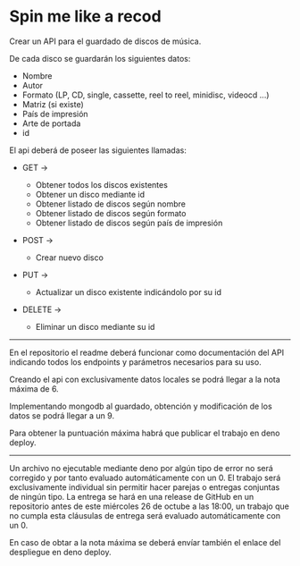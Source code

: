 # Spin me like a recod

Crear un API para el guardado de discos de música.

De cada disco se guardarán los siguientes datos:

- Nombre
- Autor
- Formato (LP, CD, single, cassette, reel to reel, minidisc, videocd ...)
- Matriz (si existe)
- País de impresión
- Arte de portada
- id

El api deberá de poseer las siguientes llamadas:

- GET ->
  - Obtener todos los discos existentes
  - Obtener un disco mediante id
  - Obtener listado de discos según nombre
  - Obtener listado de discos según formato
  - Obtener listado de discos según país de impresión

- POST ->
  - Crear nuevo disco

- PUT ->
  - Actualizar un disco existente indicándolo por su id

- DELETE ->
  - Eliminar un disco mediante su id

---

En el repositorio el readme deberá funcionar como documentación del API
indicando todos los endpoints y parámetros necesarios para su uso.

Creando el api con exclusivamente datos locales se podrá llegar a la nota máxima
de 6.

Implementando mongodb al guardado, obtención y modificación de los datos se
podrá llegar a un 9.

Para obtener la puntuación máxima habrá que publicar el trabajo en deno deploy.

---

Un archivo no ejecutable mediante deno por algún tipo de error no será corregido
y por tanto evaluado automáticamente con un 0. El trabajo será exclusivamente
individual sin permitir hacer parejas o entregas conjuntas de ningún tipo. La
entrega se hará en una release de GitHub en un repositorio antes de este
miércoles 26 de octube a las 18:00, un trabajo que no cumpla esta cláusulas de
entrega será evaluado automáticamente con un 0.

En caso de obtar a la nota máxima se deberá envíar también el enlace del
despliegue en deno deploy.
